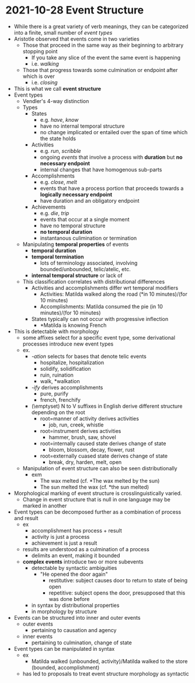 # 2021-10-28 Event Structure

* While there is a great variety of verb meanings, they can be categorized into a finite, small number of *event types*
* Aristotle observed that events come in two varieties
  * Those that proceed in the same way as their beginning to arbitrary stopping point
    * If you take any slice of the event the same event is happening
    * i.e. *walking*
  * Those that progress towards some culmination or endpoint after which is over
    * i.e. *closing*
* This is what we call **event structure**
* Event types
  * Vendler's 4-way distinction
  * Types
    * States
      * e.g. *have*, *know*
      * have no internal temporal structure
      * no change implicated or entailed over the span of time which the state holds
    * Activities
      * e.g. *run*, *scribble*
      * ongoing *events* that involve a process with **duration** but **no necessary endpoint**
      * internal changes that have homogenous sub-parts
    * Accomplishments
      * e.g. *close*, *melt*
      * events that have a process portion that proceeds towards a **logically necessary endpoint**
      * have duration and an obligatory endpoint
    * Achievements
      * e.g. *die*, *trip*
      * events that occur at a single moment 
      * have no temporal structure
      * **no temporal duration**
      * instantanous culimination or termination
  * Manipulating **temporal properties** of events
    * **temporal duration**
    * **temporal termination**
      * lots of terminology associated, involving bounded/unbounded, telic/atelic, etc.
    * **internal temporal structure** or lack of
  * This classification correlates with distributional differences
    * Activities and accomplishments differ wrt temporal modifiers
      * Activities: Matilda walked along the road (\*in 10 minutes)/(for 10 minutes)
      * Accomplishments: Matilda consumed the pie (in 10 minutes)/(for 10 minutes)
    * States typically can not occur with progressive inflection
      * \*Matilda is knowing French
* This is detectable with morphology
  * some affixes select for a specific event type, some derivational processes introduce new event types
  * ex.
    * *-ation* selects for bases that denote telic events
        * hospitalize, hospitalization
        * solidify, solidification
        * ruin, ruination
        * walk, \*walkation
    * *-ify* derives accomplishments
      * pure, purify
      * french, frenchify
    * \(\emptyset\) N to V suffixes in English derive different structure depending on the root
      * root=manner of activity derives activities
        * job, run, creek, whistle
      * root=instrument derives activities
        * hammer, brush, saw, shovel
      * root=internally caused state derives change of state
        * bloom, blossom, decay, flower, rust
      * root=externally cuased state derives change of state
        * break, dry, harden, melt, open
  * Manipulation of event structure can also be seen distributionally
    * exm
      * The wax melted (cf. \*The wax melted by the sun)
      * The sun melted the wax (cf. \*the sun melted)
* Morphological marking of event structure is crosslinguistically varied.
  * Change in event structure that is null in one language may be marked in another
* Event types can be decomposed further as a combination of process and result
  * ex 
    * accomplishment has process + result
    * activity is just a process
    * achievement is just a result
  * results are understood as a culmination of a process
    * delimits an event, making it bounded
  * **complex events** introduce two or more subevents
    * detectable by syntactic ambiguities
      * "He opened the door again"
        * restitutive: subject causes door to return to state of being open
        * repetitive: subject opens the door, presupposed that this was done before
    * in syntax by distributional properties
    * in morphology by structure
* Events can be structured into inner and outer events
  * outer events
    * pertaining to causation and agency
  * inner events
    * pertaining to culmination, change of state
* Event types can be manipulated in syntax
  * ex
    * Matilda walked (unbounded, activity)/Matilda walked to the store (bounded, accomplishment)
  * has led to proposals to treat event structure morphology as syntactic